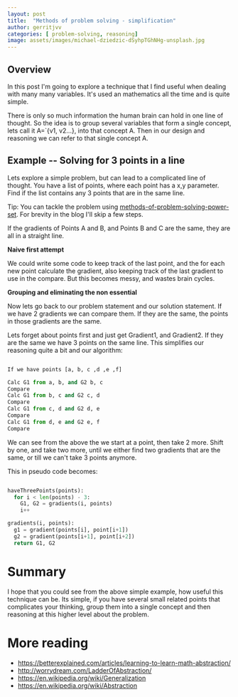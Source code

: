 ```yaml
---
layout: post
title:  "Methods of problem solving - simplification"
author: gerritjvv
categories: [ problem-solving, reasoning]
image: assets/images/michael-dziedzic-dSyhpTGhNHg-unsplash.jpg
---
```


## Overview

In this post I'm going to explore a technique that I find useful when dealing with many many variables.
It's used an mathematics all the time and is quite simple.

There is only so much information the human brain can hold in one line of thought. So the idea is to group
several variables that form a single concept, lets call it A=`{v1, v2...}, into that concept A. Then in our design and reasoning
we can refer to that single concept A. 

## Example -- Solving for 3 points in a line

Lets explore a simple problem, but can lead to a complicated line of thought. 
You have a list of points, where each point has a x,y parameter. Find if the list contains any 3 points that are
in the same line.


Tip: You can tackle the problem using [methods-of-problem-solving-power-set](https://gerritjvv.github.io/blog/methods-of-problem-solving-power-set/).
For brevity in the blog I'll skip a few steps.  

If the gradients of Points A and B, and Points B and C are the same, they are all in a straight line.

**Naive first attempt**

We could write some code to keep track of the last point, and the for each new point calculate the gradient,
also keeping track of the last gradient to use in the compare. But this becomes messy, and wastes brain cycles.

**Grouping and eliminating the non essential**

Now lets go back to our problem statement and our solution statement. 
If we have 2 gradients we can compare them. If they are the same, the points in those gradients are the same.

Lets forget about points first and just get Gradient1, and Gradient2. If they are the same we have 3 points on the same line.
This simplifies our reasoning quite a bit and our algorithm:

````python

If we have points [a, b, c ,d ,e ,f]

Calc G1 from a, b, and G2 b, c
Compare
Calc G1 from b, c and G2 c, d
Compare
Calc G1 from c, d and G2 d, e
Compare
Calc G1 from d, e and G2 e, f
Compare
````

We can see from the above the we start at a point, then take 2 more. Shift by one, and take two more,
until we either find two gradients that are  the same, or till we can't take 3 points anymore.

This in pseudo code becomes:

```python

haveThreePoints(points):
  for i < len(points) - 3:
    G1, G2 = gradients(i, points)
    i++

gradients(i, points):
  g1 = gradient(points[i], point[i+1])
  g2 = gradient(points[i+1], point[i+2])
  return G1, G2
```

# Summary 

I hope that you could see from the above simple example, how useful this technique can be.
Its simple, if you have several small related points that complicates your thinking, group them into a single concept
and then reasoning at this higher level about the problem.

# More reading

  * https://betterexplained.com/articles/learning-to-learn-math-abstraction/
  * http://worrydream.com/LadderOfAbstraction/
  * https://en.wikipedia.org/wiki/Generalization
  * https://en.wikipedia.org/wiki/Abstraction